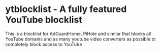 # ytblocklist - A fully featured YouTube blocklist
This is a blocklist for AdGuardHome, PiHole and similar that blocks all YouTube domains and as many youtube video converters as possible to completely block access to YouTube

